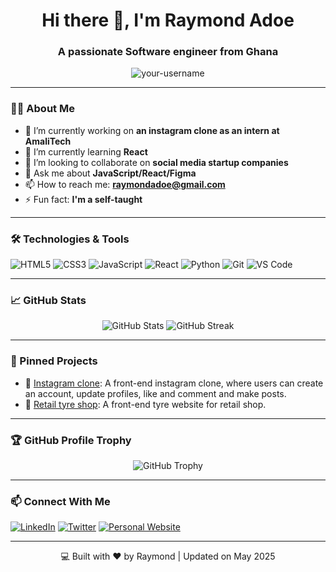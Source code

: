 
<h1 align="center">Hi there 👋, I'm Raymond Adoe</h1>
<h3 align="center">A passionate Software engineer from Ghana</h3>

<p align="center">
  <img src="https://komarev.com/ghpvc/?username=your-username&label=Profile%20views&color=0e75b6&style=flat" alt="your-username" />
</p>

---

### 👨‍💻 About Me
- 🔭 I’m currently working on **an instagram clone as an intern at AmaliTech**
- 🌱 I’m currently learning **React**
- 👯 I’m looking to collaborate on **social media startup companies**
- 💬 Ask me about **JavaScript/React/Figma**
- 📫 How to reach me: **raymondadoe@gmail.com**
- ⚡ Fun fact: **I'm a self-taught**

---

### 🛠️ Technologies & Tools
![HTML5](https://img.shields.io/badge/-HTML5-E34F26?logo=html5&logoColor=white)
![CSS3](https://img.shields.io/badge/-CSS3-1572B6?logo=css3)
![JavaScript](https://img.shields.io/badge/-JavaScript-F7DF1E?logo=javascript&logoColor=black)
![React](https://img.shields.io/badge/-React-20232A?logo=react)
![Python](https://img.shields.io/badge/-Python-3776AB?logo=python&logoColor=white)
![Git](https://img.shields.io/badge/-Git-F05032?logo=git&logoColor=white)
![VS Code](https://img.shields.io/badge/-VS%20Code-007ACC?logo=visual-studio-code&logoColor=white)

---

### 📈 GitHub Stats
<p align="center">
  <img src="https://github-readme-stats.vercel.app/api?username=your-username&show_icons=true&theme=radical" alt="GitHub Stats" />
  <img src="https://github-readme-streak-stats.herokuapp.com/?user=your-username&theme=radical" alt="GitHub Streak" />
</p>

---

### 📌 Pinned Projects
- 🔧 [Instagram clone]([https://github.com/your-username/project-repo-name](https://github.com/Instagram-clone-Amalitech-2025/instagram-clone-web-app)): A front-end instagram clone, where users can create an account, update profiles, like and comment and make posts.
- 🔧 [Retail tyre shop]([https://github.com/your-username/another-repo](https://github.com/Alpha-eagle/DCIT-208-Web-App-Project)): A front-end tyre website for retail shop.

---

### 🏆 GitHub Profile Trophy
<p align="center">
  <img src="https://github-profile-trophy.vercel.app/?username=your-username&theme=radical" alt="GitHub Trophy" />
</p>

---

### 📫 Connect With Me
[![LinkedIn](https://img.shields.io/badge/-LinkedIn-blue?logo=linkedin)](https://linkedin.com/in/alpha---)
[![Twitter](https://img.shields.io/badge/-Twitter-1DA1F2?logo=twitter&logoColor=white)](https://twitter.com/your-profile)
[![Personal Website](https://img.shields.io/badge/-Website-000000?logo=firefox&logoColor=white)](https://raymond-adoe.netlify.app)

---

<!-- Optional Footer Message -->
<p align="center">💻 Built with ❤️ by Raymond | Updated on May 2025</p>
